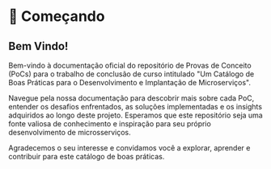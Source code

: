 # 📓 Começando

## Bem Vindo!

Bem-vindo à documentação oficial do repositório de Provas de Conceito (PoCs) para o trabalho de conclusão de curso intitulado "Um Catálogo de Boas Práticas para o Desenvolvimento e Implantação de Microserviços".

Navegue pela nossa documentação para descobrir mais sobre cada PoC, entender os desafios enfrentados, as soluções implementadas e os insights adquiridos ao longo deste projeto. Esperamos que este repositório seja uma fonte valiosa de conhecimento e inspiração para seu próprio desenvolvimento de microsserviços.

Agradecemos o seu interesse e convidamos você a explorar, aprender e contribuir para este catálogo de boas práticas.

